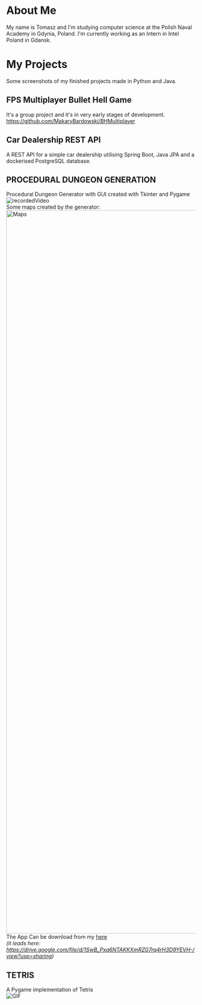 # About Me
My name is Tomasz and I'm studying computer science at the Polish Naval Academy in Gdynia, Poland. I'm currently working as an Intern in Intel Poland in Gdansk.
# My Projects
Some screenshots of my finished projects made in Python and Java.

## **FPS Multiplayer Bullet Hell Game**
It's a group project and it's in very early stages of development.   
https://github.com/MakaryBardowski/BHMultiplayer

## **Car Dealership REST API**
A REST API for a simple car dealership utilising Spring Boot, Java JPA and a dockerised PostgreSQL database.

## **PROCEDURAL DUNGEON GENERATION**  
Procedural Dungeon Generator with GUI created with Tkinter and Pygame  
![recordedVideo](https://user-images.githubusercontent.com/100423134/194754592-a30e4189-cc10-46e1-a7d4-f92a70f636fd.gif)   
Some maps created by the generator:  
<img width="1920" alt="Maps" src="https://user-images.githubusercontent.com/100423134/194754311-e98b3613-2ea7-456a-915a-d83f370c48bd.png">
The App Can be download from my [here](https://drive.google.com/file/d/1SwB_Pxa6NTAKKXmRZG7rq4rH3D9YEVH-/view?usp=sharing)  
 *(it leads here: https://drive.google.com/file/d/1SwB_Pxa6NTAKKXmRZG7rq4rH3D9YEVH-/view?usp=sharing)*

## **TETRIS**  
A Pygame implementation of Tetris  
![GIF](https://user-images.githubusercontent.com/100423134/193448430-26559278-d497-4347-b75a-666e801bc20d.gif)
